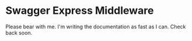 Swagger Express Middleware
============================

Please bear with me.  I'm writing the documentation as fast as I can.  Check back soon.

<!--
TODO: Document the different exports.
TODO: Explain the difference between the createMiddleware function and the Middleware class
-->
